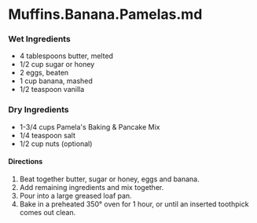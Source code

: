 # Muffins.Banana.Pamelas.md

### Wet Ingredients
- 4 tablespoons butter, melted
- 1/2 cup sugar or honey
- 2 eggs, beaten
- 1 cup banana, mashed
- 1/2 teaspoon vanilla

### Dry Ingredients
- 1-3/4 cups Pamela's Baking & Pancake Mix
- 1/4 teaspoon salt
- 1/2 cup nuts (optional)

#### Directions
1. Beat together butter, sugar or honey, eggs and banana. 
2. Add remaining ingredients and mix together. 
3. Pour into a large greased loaf pan.
4. Bake in a preheated 350° oven for 1 hour, or until an inserted toothpick comes out clean.

 

